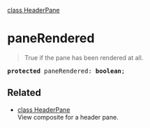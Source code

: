 [class HeaderPane](HeaderPane.md)

# paneRendered

> True if the pane has been rendered at all.

<pre class="docgen_signature"><b>protected</b> paneRendered: <b>boolean</b>;</pre>

## Related

- [<!--{ref:class}-->class HeaderPane](HeaderPane.md) \
    View composite for a header pane.
